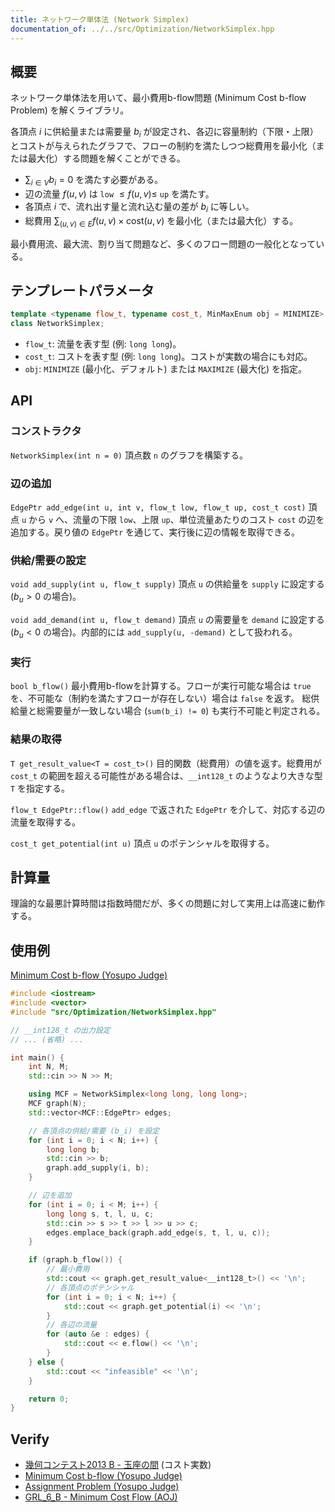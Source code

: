 ```yaml
---
title: ネットワーク単体法 (Network Simplex)
documentation_of: ../../src/Optimization/NetworkSimplex.hpp
---
```


## 概要

ネットワーク単体法を用いて、最小費用b-flow問題 (Minimum Cost b-flow Problem) を解くライブラリ。

各頂点 $i$ に供給量または需要量 $b_i$ が設定され、各辺に容量制約（下限・上限）とコストが与えられたグラフで、フローの制約を満たしつつ総費用を最小化（または最大化）する問題を解くことができる。

- $\sum_{i \in V} b_i = 0$ を満たす必要がある。
- 辺の流量 $f(u, v)$ は `low` $\le f(u, v) \le$ `up` を満たす。
- 各頂点 $i$ で、流れ出す量と流れ込む量の差が $b_i$ に等しい。
- 総費用 $\sum_{(u,v) \in E} f(u, v) \times \text{cost}(u, v)$ を最小化（または最大化）する。

最小費用流、最大流、割り当て問題など、多くのフロー問題の一般化となっている。

## テンプレートパラメータ

```cpp
template <typename flow_t, typename cost_t, MinMaxEnum obj = MINIMIZE>
class NetworkSimplex;
```

- `flow_t`: 流量を表す型 (例: `long long`)。
- `cost_t`: コストを表す型 (例: `long long`)。コストが実数の場合にも対応。
- `obj`: `MINIMIZE` (最小化、デフォルト) または `MAXIMIZE` (最大化) を指定。

## API

### コンストラクタ

`NetworkSimplex(int n = 0)`
頂点数 `n` のグラフを構築する。

### 辺の追加

`EdgePtr add_edge(int u, int v, flow_t low, flow_t up, cost_t cost)`
頂点 `u` から `v` へ、流量の下限 `low`、上限 `up`、単位流量あたりのコスト `cost` の辺を追加する。戻り値の `EdgePtr` を通じて、実行後に辺の情報を取得できる。

### 供給/需要の設定

`void add_supply(int u, flow_t supply)`
頂点 `u` の供給量を `supply` に設定する ($b_u > 0$ の場合)。

`void add_demand(int u, flow_t demand)`
頂点 `u` の需要量を `demand` に設定する ($b_u < 0$ の場合)。内部的には `add_supply(u, -demand)` として扱われる。

### 実行

`bool b_flow()`
最小費用b-flowを計算する。フローが実行可能な場合は `true` を、不可能な（制約を満たすフローが存在しない）場合は `false` を返す。
総供給量と総需要量が一致しない場合 (`sum(b_i) != 0`) も実行不可能と判定される。

### 結果の取得

`T get_result_value<T = cost_t>()`
目的関数（総費用）の値を返す。総費用が `cost_t` の範囲を超える可能性がある場合は、`__int128_t` のようなより大きな型 `T` を指定する。

`flow_t EdgePtr::flow()`
`add_edge` で返された `EdgePtr` を介して、対応する辺の流量を取得する。

`cost_t get_potential(int u)`
頂点 `u` のポテンシャルを取得する。

## 計算量

理論的な最悪計算時間は指数時間だが、多くの問題に対して実用上は高速に動作する。

## 使用例

[Minimum Cost b-flow (Yosupo Judge)](https://judge.yosupo.jp/problem/min_cost_b_flow)

```cpp
#include <iostream>
#include <vector>
#include "src/Optimization/NetworkSimplex.hpp"

// __int128_t の出力設定
// ... (省略) ...

int main() {
    int N, M;
    std::cin >> N >> M;

    using MCF = NetworkSimplex<long long, long long>;
    MCF graph(N);
    std::vector<MCF::EdgePtr> edges;

    // 各頂点の供給/需要 (b_i) を設定
    for (int i = 0; i < N; i++) {
        long long b;
        std::cin >> b;
        graph.add_supply(i, b);
    }

    // 辺を追加
    for (int i = 0; i < M; i++) {
        long long s, t, l, u, c;
        std::cin >> s >> t >> l >> u >> c;
        edges.emplace_back(graph.add_edge(s, t, l, u, c));
    }

    if (graph.b_flow()) {
        // 最小費用
        std::cout << graph.get_result_value<__int128_t>() << '\n';
        // 各頂点のポテンシャル
        for (int i = 0; i < N; i++) {
            std::cout << graph.get_potential(i) << '\n';
        }
        // 各辺の流量
        for (auto &e : edges) {
            std::cout << e.flow() << '\n';
        }
    } else {
        std::cout << "infeasible" << '\n';
    }

    return 0;
}
```

## Verify

- [幾何コンテスト2013 B - 玉座の間](https://atcoder.jp/contests/geocon2013/tasks/geocon2013_b) (コスト実数)
- [Minimum Cost b-flow (Yosupo Judge)](https://judge.yosupo.jp/problem/min_cost_b_flow)
- [Assignment Problem (Yosupo Judge)](https://judge.yosupo.jp/problem/assignment)
- [GRL_6_B - Minimum Cost Flow (AOJ)](https://onlinejudge.u-aizu.ac.jp/problems/GRL_6_B)
